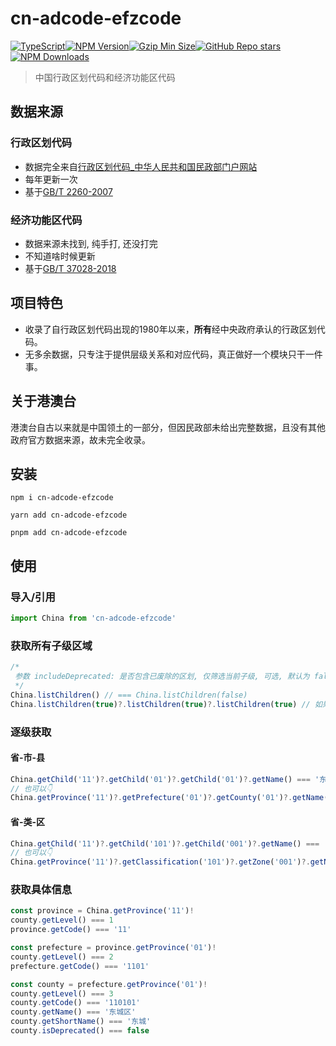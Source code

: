 # cn-adcode-efzcode

[![TypeScript](https://img.shields.io/badge/-TypeScript-3178C6?style=flat-square&logo=TypeScript&logoColor=white)](#)[![NPM Version](https://img.shields.io/npm/v/cn-adcode-efzcode?label=NPM%20Version&logo=npm&style=flat-square&labelColor=CB3837&logoColor=white&color=6f94cd "NPM Version")](https://www.npmjs.com/package/cn-adcode-efzcode?activeTab=versions)[![Gzip Min Size](https://img.shields.io/bundlephobia/minzip/cn-adcode-efzcode?label=Gzip%20Min%20Size&logo=Google-Chrome&style=flat-square&labelColor=4285F4&logoColor=white&color=6f94cd "Gzip Min Size")](https://bundlephobia.com/package/cn-adcode-efzcode)[![GitHub Repo stars](https://img.shields.io/github/stars/WankkoRee/cn-adcode-efzcode?label=Github%20Stars&logo=Github&style=flat-square&labelColor=181717&logoColor=white&color=6f94cd "GitHub Repo stars")](https://github.com/WankkoRee/cn-adcode-efzcode)[![NPM Downloads](https://img.shields.io/npm/dt/cn-adcode-efzcode?label=NPM%20Downloads&logo=npm&style=flat-square&labelColor=CB3837&logoColor=white&color=6f94cd "NPM Downloads")](https://www.npmjs.com/package/cn-adcode-efzcode)

> 中国行政区划代码和经济功能区代码

## 数据来源

### 行政区划代码

- 数据完全来自[行政区划代码_中华人民共和国民政部门户网站](https://www.mca.gov.cn/n156/n186/index.html)
- 每年更新一次
- 基于[GB/T 2260-2007](https://openstd.samr.gov.cn/bzgk/gb/newGbInfo?hcno=C9C488FD717AFDCD52157F41C3302C6D)

### 经济功能区代码

- 数据来源未找到, 纯手打, 还没打完
- 不知道啥时候更新
- 基于[GB/T 37028-2018](https://openstd.samr.gov.cn/bzgk/gb/newGbInfo?hcno=241A4BB1E525D9491A72E5BF3DF15D5A)

## 项目特色

- 收录了自行政区划代码出现的1980年以来，**所有**经中央政府承认的行政区划代码。
- 无多余数据，只专注于提供层级关系和对应代码，真正做好一个模块只干一件事。

## 关于港澳台

港澳台自古以来就是中国领土的一部分，但因民政部未给出完整数据，且没有其他政府官方数据来源，故未完全收录。


## 安装

```shell
npm i cn-adcode-efzcode

yarn add cn-adcode-efzcode

pnpm add cn-adcode-efzcode
```

## 使用

### 导入/引用

```typescript
import China from 'cn-adcode-efzcode'
```

### 获取所有子级区域

```typescript
/*
 参数 includeDeprecated: 是否包含已废除的区划, 仅筛选当前子级, 可选, 默认为 false, 因为通常不需要列出已废除的区划
 */
China.listChildren() // === China.listChildren(false)
China.listChildren(true)?.listChildren(true)?.listChildren(true) // 如果需要三级结果都包含已废除的区划, 则应当每级都传入includeDeprecated = true
```

### 逐级获取

#### 省-市-县

```typescript
China.getChild('11')?.getChild('01')?.getChild('01')?.getName() === '东城区'
// 也可以👇
China.getProvince('11')?.getPrefecture('01')?.getCounty('01')?.getName() === '东城区'
```

#### 省-类-区

```typescript
China.getChild('11')?.getChild('101')?.getChild('001')?.getName() === '北京经济技术开发区'
// 也可以👇
China.getProvince('11')?.getClassification('101')?.getZone('001')?.getName() === '北京经济技术开发区'
```

### 获取具体信息

```typescript
const province = China.getProvince('11')!
county.getLevel() === 1
province.getCode() === '11'

const prefecture = province.getProvince('01')!
county.getLevel() === 2
prefecture.getCode() === '1101'

const county = prefecture.getProvince('01')!
county.getLevel() === 3
county.getCode() === '110101'
county.getName() === '东城区'
county.getShortName() === '东城'
county.isDeprecated() === false
```
